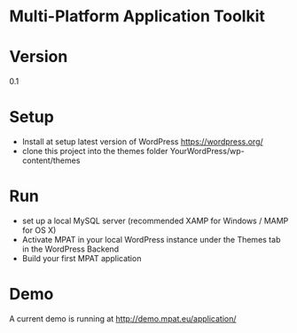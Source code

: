 # Multi-Platform Application Toolkit

# Version
0.1

# Setup
- Install at setup latest version of WordPress https://wordpress.org/
- clone this project into the themes folder YourWordPress/wp-content/themes

# Run
- set up a local MySQL server (recommended XAMP for Windows / MAMP for OS X)
- Activate MPAT in your local WordPress instance under the Themes tab in the WordPress Backend
- Build your first MPAT application

# Demo

A current demo is running at http://demo.mpat.eu/application/
